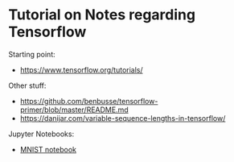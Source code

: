 # Tutorial on Notes regarding Tensorflow


Starting point:
* https://www.tensorflow.org/tutorials/

Other stuff:
* https://github.com/benbusse/tensorflow-primer/blob/master/README.md
* https://danijar.com/variable-sequence-lengths-in-tensorflow/

Jupyter Notebooks:

* [MNIST notebook](https://github.com/T-B-F/Notes-DL/blob/master/tensorflow/mnist/mnist_tf.ipynb)

